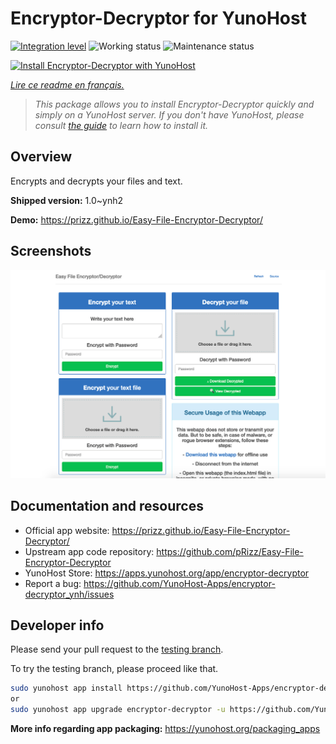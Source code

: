 <!--
N.B.: This README was automatically generated by https://github.com/YunoHost/apps/tree/master/tools/readme_generator
It shall NOT be edited by hand.
-->

# Encryptor-Decryptor for YunoHost

[![Integration level](https://dash.yunohost.org/integration/encryptor-decryptor.svg)](https://dash.yunohost.org/appci/app/encryptor-decryptor) ![Working status](https://ci-apps.yunohost.org/ci/badges/encryptor-decryptor.status.svg) ![Maintenance status](https://ci-apps.yunohost.org/ci/badges/encryptor-decryptor.maintain.svg)

[![Install Encryptor-Decryptor with YunoHost](https://install-app.yunohost.org/install-with-yunohost.svg)](https://install-app.yunohost.org/?app=encryptor-decryptor)

*[Lire ce readme en français.](./README_fr.md)*

> *This package allows you to install Encryptor-Decryptor quickly and simply on a YunoHost server.
If you don't have YunoHost, please consult [the guide](https://yunohost.org/#/install) to learn how to install it.*

## Overview

Encrypts and decrypts your files and text.

**Shipped version:** 1.0~ynh2

**Demo:** https://prizz.github.io/Easy-File-Encryptor-Decryptor/

## Screenshots

![Screenshot of Encryptor-Decryptor](./doc/screenshots/screenshot.png)

## Documentation and resources

* Official app website: <https://prizz.github.io/Easy-File-Encryptor-Decryptor/>
* Upstream app code repository: <https://github.com/pRizz/Easy-File-Encryptor-Decryptor>
* YunoHost Store: <https://apps.yunohost.org/app/encryptor-decryptor>
* Report a bug: <https://github.com/YunoHost-Apps/encryptor-decryptor_ynh/issues>

## Developer info

Please send your pull request to the [testing branch](https://github.com/YunoHost-Apps/encryptor-decryptor_ynh/tree/testing).

To try the testing branch, please proceed like that.

``` bash
sudo yunohost app install https://github.com/YunoHost-Apps/encryptor-decryptor_ynh/tree/testing --debug
or
sudo yunohost app upgrade encryptor-decryptor -u https://github.com/YunoHost-Apps/encryptor-decryptor_ynh/tree/testing --debug
```

**More info regarding app packaging:** <https://yunohost.org/packaging_apps>